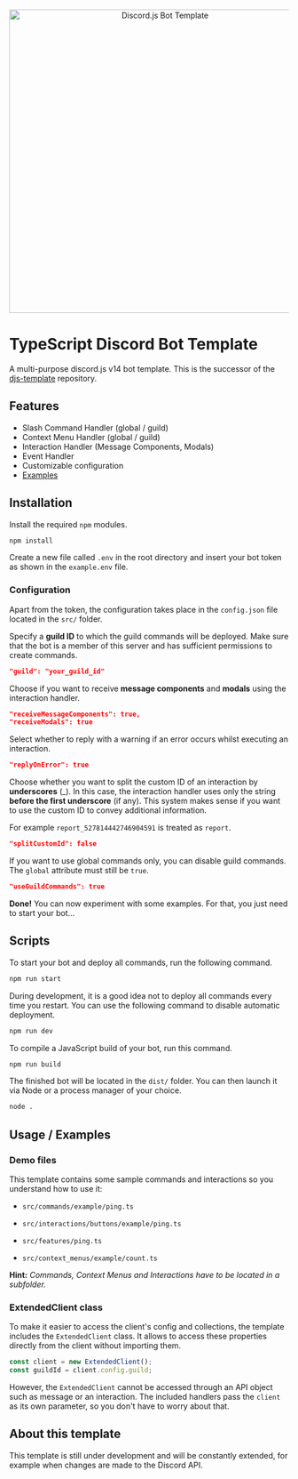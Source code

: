 <div align="center">
  <br />
  <p>
    <img src="https://i.imgur.com/LAV5caA.png" width="546" alt="Discord.js Bot Template" />
  </p>
</div>

# TypeScript Discord Bot Template

A multi-purpose discord.js v14 bot template.
This is the successor of the [djs-template](https://github.com/ppauel/djs-template) repository.


## Features

- Slash Command Handler (global / guild)
- Context Menu Handler (global / guild)
- Interaction Handler (Message Components, Modals)
- Event Handler
- Customizable configuration
- [Examples](#demo-files)
## Installation

Install the required `npm` modules.

```bash
npm install
```

Create a new file called `.env` in the root directory and insert your bot token as shown in the `example.env` file.

### Configuration
Apart from the token, the configuration takes place in the `config.json` file located in the `src/` folder.

Specify a **guild ID** to which the guild commands will be deployed. Make sure that the bot is a member of this server and has sufficient permissions to create commands.
```json
"guild": "your_guild_id"
```

Choose if you want to receive **message components** and **modals** using the interaction handler.
```json
"receiveMessageComponents": true,
"receiveModals": true
```

Select whether to reply with a warning if an error occurs whilst executing an interaction.

```json
"replyOnError": true
```

Choose whether you want to split the custom ID of an interaction by **underscores** (_). In this case, the interaction handler uses only the string **before the first underscore** (if any).
This system makes sense if you want to use the custom ID to convey additional information.

For example `report_527814442746904591` is treated as `report`.
```json
"splitCustomId": false
```

If you want to use global commands only, you can disable guild commands. The `global` attribute must still be `true`.
```json
"useGuildCommands": true
```

**Done!** You can now experiment with some examples. For that, you just need to start your bot...
## Scripts

To start your bot and deploy all commands, run the following command.
```bash
npm run start
```

During development, it is a good idea not to deploy all commands every time you restart. You can use the following command to disable automatic deployment.
```bash
npm run dev
```

To compile a JavaScript build of your bot, run this command.
```bash
npm run build
```

The finished bot will be located in the `dist/` folder. You can then launch it via Node or a process manager of your choice.
```bash
node .
```
## Usage / Examples
### Demo files
This template contains some sample commands and interactions so you understand how to use it:

- `src/commands/example/ping.ts`
- `src/interactions/buttons/example/ping.ts`
- `src/features/ping.ts`

- `src/context_menus/example/count.ts`

**Hint:** *Commands, Context Menus and Interactions have to be located in a subfolder.*

### ExtendedClient class
To make it easier to access the client's config and collections, the template includes the `ExtendedClient` class. It allows to access these properties directly from the client without importing them.
```javascript
const client = new ExtendedClient();
const guildId = client.config.guild;
```
However, the `ExtendedClient` cannot be accessed through an API object such as message or an interaction. The included handlers pass the `client` as its own parameter, so you don't have to worry about that.

## About this template
This template is still under development and will be constantly extended, for example when changes are made to the Discord API.
